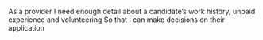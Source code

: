 As a provider
I need enough detail about a candidate’s work history, unpaid experience and volunteering
So that I can make decisions on their application
